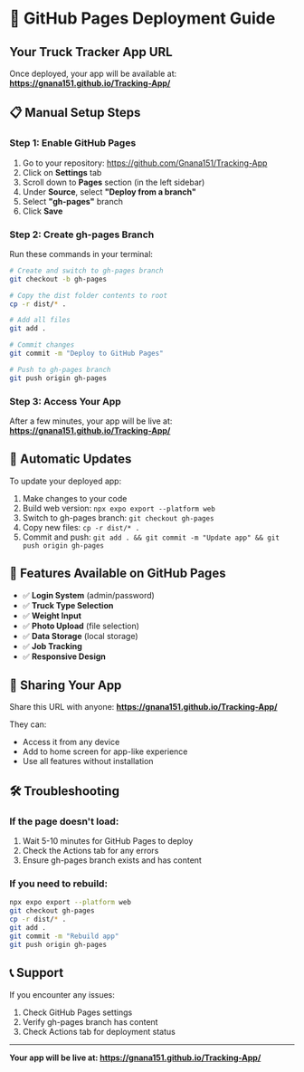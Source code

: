 # 🚀 GitHub Pages Deployment Guide

## Your Truck Tracker App URL

Once deployed, your app will be available at:
**https://gnana151.github.io/Tracking-App/**

## 📋 Manual Setup Steps

### Step 1: Enable GitHub Pages

1. Go to your repository: https://github.com/Gnana151/Tracking-App
2. Click on **Settings** tab
3. Scroll down to **Pages** section (in the left sidebar)
4. Under **Source**, select **"Deploy from a branch"**
5. Select **"gh-pages"** branch
6. Click **Save**

### Step 2: Create gh-pages Branch

Run these commands in your terminal:

```bash
# Create and switch to gh-pages branch
git checkout -b gh-pages

# Copy the dist folder contents to root
cp -r dist/* .

# Add all files
git add .

# Commit changes
git commit -m "Deploy to GitHub Pages"

# Push to gh-pages branch
git push origin gh-pages
```

### Step 3: Access Your App

After a few minutes, your app will be live at:
**https://gnana151.github.io/Tracking-App/**

## 🔄 Automatic Updates

To update your deployed app:

1. Make changes to your code
2. Build web version: `npx expo export --platform web`
3. Switch to gh-pages branch: `git checkout gh-pages`
4. Copy new files: `cp -r dist/* .`
5. Commit and push: `git add . && git commit -m "Update app" && git push origin gh-pages`

## 📱 Features Available on GitHub Pages

- ✅ **Login System** (admin/password)
- ✅ **Truck Type Selection**
- ✅ **Weight Input**
- ✅ **Photo Upload** (file selection)
- ✅ **Data Storage** (local storage)
- ✅ **Job Tracking**
- ✅ **Responsive Design**

## 🎯 Sharing Your App

Share this URL with anyone:
**https://gnana151.github.io/Tracking-App/**

They can:
- Access it from any device
- Add to home screen for app-like experience
- Use all features without installation

## 🛠️ Troubleshooting

### If the page doesn't load:
1. Wait 5-10 minutes for GitHub Pages to deploy
2. Check the Actions tab for any errors
3. Ensure gh-pages branch exists and has content

### If you need to rebuild:
```bash
npx expo export --platform web
git checkout gh-pages
cp -r dist/* .
git add .
git commit -m "Rebuild app"
git push origin gh-pages
```

## 📞 Support

If you encounter any issues:
1. Check GitHub Pages settings
2. Verify gh-pages branch has content
3. Check Actions tab for deployment status

---

**Your app will be live at: https://gnana151.github.io/Tracking-App/**
